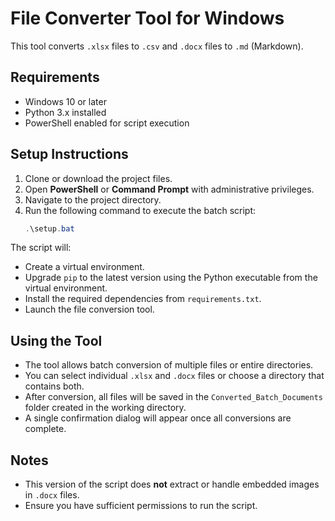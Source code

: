 # File Converter Tool for Windows

This tool converts `.xlsx` files to `.csv` and `.docx` files to `.md` (Markdown).

## Requirements
- Windows 10 or later
- Python 3.x installed
- PowerShell enabled for script execution

## Setup Instructions

1. Clone or download the project files.
2. Open **PowerShell** or **Command Prompt** with administrative privileges.
3. Navigate to the project directory.
4. Run the following command to execute the batch script:
   ```powershell
   .\setup.bat
   ```

The script will:
- Create a virtual environment.
- Upgrade `pip` to the latest version using the Python executable from the virtual environment.
- Install the required dependencies from `requirements.txt`.
- Launch the file conversion tool.

## Using the Tool

- The tool allows batch conversion of multiple files or entire directories.
- You can select individual `.xlsx` and `.docx` files or choose a directory that contains both.
- After conversion, all files will be saved in the `Converted_Batch_Documents` folder created in the working directory.
- A single confirmation dialog will appear once all conversions are complete.

## Notes
- This version of the script does **not** extract or handle embedded images in `.docx` files.
- Ensure you have sufficient permissions to run the script.